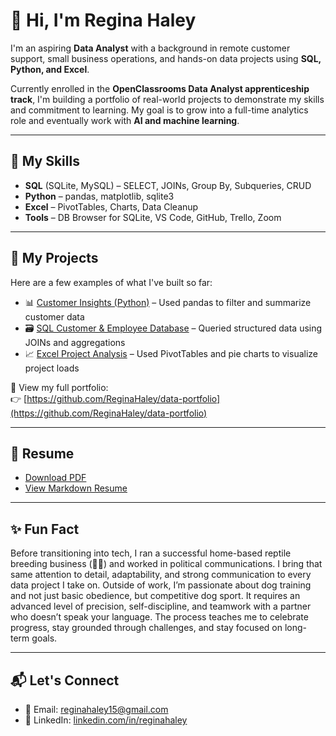 # 👋 Hi, I'm Regina Haley

I'm an aspiring **Data Analyst** with a background in remote customer support, small business operations, and hands-on data projects using **SQL, Python, and Excel**.

Currently enrolled in the **OpenClassrooms Data Analyst apprenticeship track**, I'm building a portfolio of real-world projects to demonstrate my skills and commitment to learning. My goal is to grow into a full-time analytics role and eventually work with **AI and machine learning**.

---

## 💼 My Skills

- **SQL** (SQLite, MySQL) – SELECT, JOINs, Group By, Subqueries, CRUD
- **Python** – pandas, matplotlib, sqlite3
- **Excel** – PivotTables, Charts, Data Cleanup
- **Tools** – DB Browser for SQLite, VS Code, GitHub, Trello, Zoom

---

## 🧪 My Projects

Here are a few examples of what I've built so far:

- 📊 [Customer Insights (Python)](https://github.com/ReginaHaley/Jupyter-customer-data) – Used pandas to filter and summarize customer data
- 🗃️ [SQL Customer & Employee Database](https://github.com/ReginaHaley/SQLdatabase) – Queried structured data using JOINs and aggregations
- 📈 [Excel Project Analysis](https://github.com/ReginaHaley/excel-project-management-analysis) – Used PivotTables and pie charts to visualize project loads

📁 View my full portfolio:  
👉 [https://github.com/ReginaHaley/data-portfolio](https://github.com/ReginaHaley/data-portfolio)

---

## 📄 Resume

- [Download PDF](https://github.com/ReginaHaley/resume/blob/main/Regina_Haley_Resume.pdf)
- [View Markdown Resume](https://github.com/ReginaHaley/resume/blob/main/resume.md)

---

## ✨ Fun Fact

Before transitioning into tech, I ran a successful home-based reptile breeding business (🐍🦎) and worked in political communications. I bring that same attention to detail, adaptability, and strong communication to every data project I take on. Outside of work, I’m passionate about dog training and not just basic obedience, but competitive dog sport. It requires an advanced level of precision, self-discipline, and teamwork with a partner who doesn’t speak your language. The process teaches me to celebrate progress, stay grounded through challenges, and stay focused on long-term goals.

---

## 📬 Let's Connect

- 📧 Email: reginahaley15@gmail.com  
- 💼 LinkedIn: [linkedin.com/in/reginahaley](https://www.linkedin.com/in/reginahaley)  

